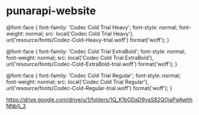 # punarapi-website
@font-face {
  font-family: 'Codec Cold Trial Heavy';
  font-style: normal;
  font-weight: normal;
  src: local('Codec Cold Trial Heavy'), url('resource/fonts/Codec-Cold-Heavy-trial.woff') format('woff');
}

@font-face {
  font-family: 'Codec Cold Trial ExtraBold';
  font-style: normal;
  font-weight: normal;
  src: local('Codec Cold Trial ExtraBold'), url('resource/fonts/Codec-Cold-ExtraBold-trial.woff') format('woff');
}


@font-face {
  font-family: 'Codec Cold Trial Regular';
  font-style: normal;
  font-weight: normal;
  src: local('Codec Cold Trial Regular'), url('resource/fonts/Codec-Cold-Regular-trial.woff') format('woff');
}

https://drive.google.com/drive/u/1/folders/1Q_K1bODaD9vaS82QOjaPqAwhhNNb1j_3